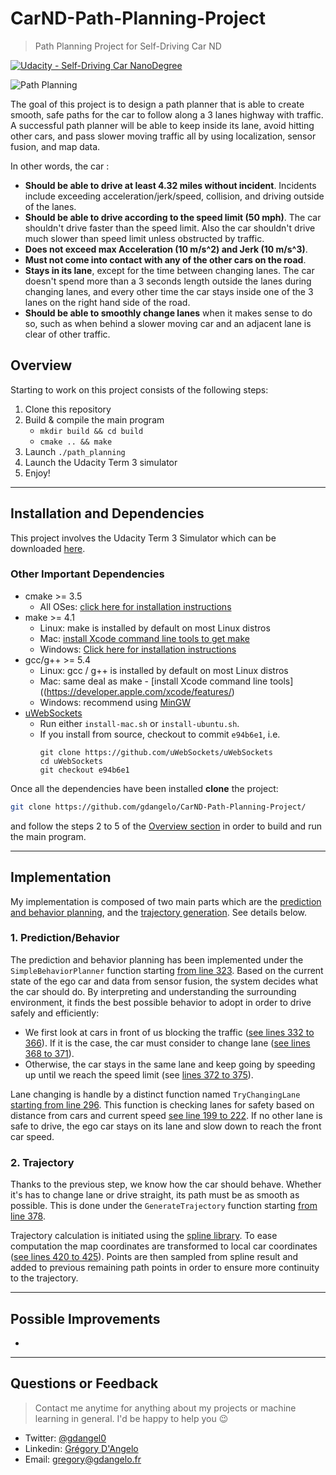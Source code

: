 # CarND-Path-Planning-Project

> Path Planning Project for Self-Driving Car ND

[![Udacity - Self-Driving Car NanoDegree](https://s3.amazonaws.com/udacity-sdc/github/shield-carnd.svg)](http://www.udacity.com/drive)

![Path Planning](https://user-images.githubusercontent.com/4352286/44061856-0c255b1c-9f28-11e8-9b5a-0857b05d6da3.png)

The goal of this project is to design a path planner that is able to create smooth, safe paths for the car to follow along a 3 lanes highway with traffic. A successful path planner will be able to keep inside its lane, avoid hitting other cars, and pass slower moving traffic all by using localization, sensor fusion, and map data.

In other words, the car :

- **Should be able to drive at least 4.32 miles without incident**. Incidents include exceeding acceleration/jerk/speed, collision, and driving outside of the lanes.
- **Should be able to drive according to the speed limit (50 mph)**. The car shouldn't drive faster than the speed limit. Also the car shouldn't drive much slower than speed limit unless obstructed by traffic.
- **Does not exceed max Acceleration (10 m/s^2) and Jerk (10 m/s^3)**.
- **Must not come into contact with any of the other cars on the road**.
- **Stays in its lane**, except for the time between changing lanes. The car doesn't spend more than a 3 seconds length outside the lanes during changing lanes, and every other time the car stays inside one of the 3 lanes on the right hand side of the road.
- **Should be able to smoothly change lanes** when it makes sense to do so, such as when behind a slower moving car and an adjacent lane is clear of other traffic.

## Overview
Starting to work on this project consists of the following steps:

1. Clone this repository
2. Build & compile the main program 
    - `mkdir build && cd build`
    - `cmake .. && make`
3. Launch `./path_planning`
4. Launch the Udacity Term 3 simulator
5. Enjoy!

---

## Installation and Dependencies

This project involves the Udacity Term 3 Simulator which can be downloaded [here](https://github.com/udacity/self-driving-car-sim/releases/tag/T3_v1.2).

### Other Important Dependencies

* cmake >= 3.5
  * All OSes: [click here for installation instructions](https://cmake.org/install/)
* make >= 4.1
  * Linux: make is installed by default on most Linux distros
  * Mac: [install Xcode command line tools to get make](https://developer.apple.com/xcode/features/)
  * Windows: [Click here for installation instructions](http://gnuwin32.sourceforge.net/packages/make.htm)
* gcc/g++ >= 5.4
  * Linux: gcc / g++ is installed by default on most Linux distros
  * Mac: same deal as make - [install Xcode command line tools]((https://developer.apple.com/xcode/features/)
  * Windows: recommend using [MinGW](http://www.mingw.org/)
* [uWebSockets](https://github.com/uWebSockets/uWebSockets)
  * Run either `install-mac.sh` or `install-ubuntu.sh`.
  * If you install from source, checkout to commit `e94b6e1`, i.e.
    ```
    git clone https://github.com/uWebSockets/uWebSockets 
    cd uWebSockets
    git checkout e94b6e1
    ```
    
Once all the dependencies have been installed **clone** the project:

```sh
git clone https://github.com/gdangelo/CarND-Path-Planning-Project/
```

and follow the steps 2 to 5 of the [Overview section](#overview) in order to build and run the main program.

---

## Implementation

My implementation is composed of two main parts which are the [prediction and behavior planning](https://github.com/gdangelo/CarND-Path-Planning-Project/blob/master/src/main.cpp#L550), and the [trajectory generation](https://github.com/gdangelo/CarND-Path-Planning-Project/blob/master/src/main.cpp#L553). See details below. 

### 1. Prediction/Behavior

The prediction and behavior planning has been implemented under the `SimpleBehaviorPlanner` function starting [from line 323](https://github.com/gdangelo/CarND-Path-Planning-Project/blob/master/src/main.cpp#L323). Based on the current state of the ego car and data from sensor fusion, the system decides what the car should do. By interpreting and understanding the surrounding environment, it finds the best possible behavior to adopt in order to drive safely and efficiently:

- We first look at cars in front of us blocking the traffic ([see lines 332 to 366](https://github.com/gdangelo/CarND-Path-Planning-Project/blob/master/src/main.cpp#L332)). If it is the case, the car must consider to change lane ([see lines 368 to 371](https://github.com/gdangelo/CarND-Path-Planning-Project/blob/master/src/main.cpp#L368)). 
- Otherwise, the car stays in the same lane and keep going by speeding up until we reach the speed limit (see [lines 372 to 375](https://github.com/gdangelo/CarND-Path-Planning-Project/blob/master/src/main.cpp#L372)).

Lane changing is handle by a distinct function named `TryChangingLane` [starting from line 296](https://github.com/gdangelo/CarND-Path-Planning-Project/blob/master/src/main.cpp#L296). This function is checking lanes for safety based on distance from cars and current speed [see line 199 to 222](https://github.com/gdangelo/CarND-Path-Planning-Project/blob/master/src/main.cpp#L199). If no other lane is safe to drive, the ego car stays on its lane and slow down to reach the front car speed. 

### 2. Trajectory

Thanks to the previous step, we know how the car should behave. Whether it's has to change lane or drive straight, its path must be as smooth as possible. This is done under the `GenerateTrajectory` function starting [from line 378](https://github.com/gdangelo/CarND-Path-Planning-Project/blob/master/src/main.cpp#L378). 

Trajectory calculation is initiated using the [spline library](http://kluge.in-chemnitz.de/opensource/spline/). To ease computation the map coordinates are transformed to local car coordinates ([see lines 420 to 425](https://github.com/gdangelo/CarND-Path-Planning-Project/blob/master/src/main.cpp#L420)). Points are then sampled from spline result and added to previous remaining path points in order to ensure more continuity to the trajectory.

---

## Possible Improvements

- 

---

## Questions or Feedback

> Contact me anytime for anything about my projects or machine learning in general. I'd be happy to help you :wink:

* Twitter: [@gdangel0](https://twitter.com/gdangel0)
* Linkedin: [Grégory D'Angelo](https://www.linkedin.com/in/gregorydangelo)
* Email: [gregory@gdangelo.fr](mailto:gregory@gdangelo.fr)
